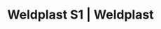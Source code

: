 ---
Filename: "weldplast-s1"
Link: "file:/Users/vinayakpatel/Downloads/www.weldplast.cz/weldplast-s1"
product_name: "WELDPLAST S1230 V / 1600 W, ∅ 3 – 4 mm, včetně boxu"
product_id: "Obj. číslo:148.396"
title: "Weldplast S1 | Weldplast"
product_desc: "Leister WELDPLAST S1 je digitálně řízený extrudér s výtlakem až 0,8 kg/h. Je vhodný pro svařování všech běžných plastů, jako jsou HD-PE, LD-PE, PP, PVC-U, PVC-C, ECTFE, PVDF nebo PA.Funkční, ergonomický design s pohodlným úchopemVýtlak až 0,8 kg/h (HD-PE)Integrovaná LED světla a závěsný prvekVhodný pro všechny běžné plastyMultifunkční panel s přednastavenými parametryBezuhlíkové dmychadlo pro plynulou regulaci množství vzduchu"
product_specs: "Značka konformity, Třída ochrany I, NapětíV~230, PříkonW1600, Rozměry (D x Š x V)mm435 x 264 x 91, Hmotnostkg4,7, Svařovací drát (ø)mm3 - 4, Výtlak (HDPE ø 4)kg/h0,2 - 0,8"
product_downloads: "KATALOG DESKOVÝCH MATERIÁLŮ stáhnout , WELDPLAST S1 - manuál CZ stáhnout , WELDPLAST S1 - produktový list stáhnout"
href: "https://www.weldplast.cz/files/katalog-deskovych-materialu-cz.pdf, https://www.weldplast.cz/files/katalog-deskovych-materialu-cz.pdf, https://www.weldplast.cz/files/weldplast-s1-manual-cz.pdf, https://www.weldplast.cz/files/weldplast-s1-manual-cz.pdf, https://www.weldplast.cz/files/weldplast-s1-produktovy-list-cz.pdf, https://www.weldplast.cz/files/weldplast-s1-produktovy-list-cz.pdf"
p_desc_2: "Leister WELDPLAST S1 je digitálně řízený extrudér s výtlakem až 0,8 kg/h. Je vhodný pro svařování všech běžných plastů, jako jsou HD-PE, LD-PE, PP, PVC-U, PVC-C, ECTFE, PVDF nebo PA.Funkční, ergonomický design s pohodlným úchopemVýtlak až 0,8 kg/h (HD-PE)Integrovaná LED světla a závěsný prvekVhodný pro všechny běžné plastyMultifunkční panel s přednastavenými parametryBezuhlíkové dmychadlo pro plynulou regulaci množství vzduchu"
accessories: "Set násuvných trysek ø 14 mmSet násuvných trysek ø 16 mmPouzdro izolační, WELDPLAST S1/S2Prodloužení tryskyHrdlo vzduchu, WELDPLAST S1, pozice 9h/3h, ø 16 mmHrdlo vzduchu, WELDPLAST S1, pozice 6h, ø 16 mmHrdlo vzduchu, WELDPLAST S1, pozice 6h, ø 14 mmHrdlo vzduchu, WELDPLAST S1, pozice 9h/3h, ø 14 mmStojan odkládací, WELDPLAST S1Svařovací botka, V-svar 8/11 mm, EASvařovací botka, V-svar 5/7 mm, EASvařovací botka, V-svar 3/5 mm, EASvařovací botka, K-svar 13 mm, EASvařovací botka, K-svar 8/11 mm, EASvařovací botka, K-svar 5/7 mm, EASvařovací botka, rohový svar vnitřní 14 mm, EASvařovací botka, neopracovaná, ø 30 x 42 mm"
similar_products: ""
---